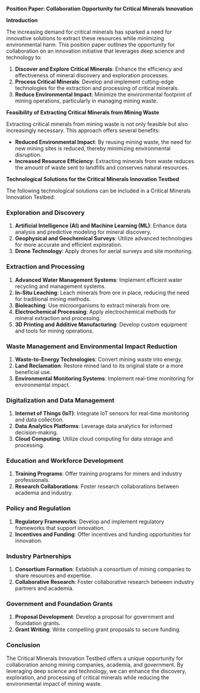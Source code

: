 **Position Paper: Collaboration Opportunity for Critical Minerals Innovation**

**Introduction**

The increasing demand for critical minerals has sparked a need for innovative solutions to extract these resources while minimizing environmental harm. This position paper outlines the opportunity for collaboration on an innovation initiative that leverages deep science and technology to:

1. **Discover and Explore Critical Minerals**: Enhance the efficiency and effectiveness of mineral discovery and exploration processes.
2. **Process Critical Minerals**: Develop and implement cutting-edge technologies for the extraction and processing of critical minerals.
3. **Reduce Environmental Impact**: Minimize the environmental footprint of mining operations, particularly in managing mining waste.

**Feasibility of Extracting Critical Minerals from Mining Waste**

Extracting critical minerals from mining waste is not only feasible but also increasingly necessary. This approach offers several benefits:

- **Reduced Environmental Impact**: By reusing mining waste, the need for new mining sites is reduced, thereby minimizing environmental disruption.
- **Increased Resource Efficiency**: Extracting minerals from waste reduces the amount of waste sent to landfills and conserves natural resources.

**Technological Solutions for the Critical Minerals Innovation Testbed**

The following technological solutions can be included in a Critical Minerals Innovation Testbed:

### **Exploration and Discovery**

1.  **Artificial Intelligence (AI) and Machine Learning (ML)**: Enhance data analysis and predictive modeling for mineral discovery.
2.  **Geophysical and Geochemical Surveys**: Utilize advanced technologies for more accurate and efficient exploration.
3.  **Drone Technology**: Apply drones for aerial surveys and site monitoring.

### **Extraction and Processing**

1.  **Advanced Water Management Systems**: Implement efficient water recycling and management systems.
2.  **In-Situ Leaching**: Leach minerals from ore in place, reducing the need for traditional mining methods.
3.  **Bioleaching**: Use microorganisms to extract minerals from ore.
4.  **Electrochemical Processing**: Apply electrochemical methods for mineral extraction and processing.
5.  **3D Printing and Additive Manufacturing**: Develop custom equipment and tools for mining operations.

### **Waste Management and Environmental Impact Reduction**

1.  **Waste-to-Energy Technologies**: Convert mining waste into energy.
2.  **Land Reclamation**: Restore mined land to its original state or a more beneficial use.
3.  **Environmental Monitoring Systems**: Implement real-time monitoring for environmental impact.

### **Digitalization and Data Management**

1.  **Internet of Things (IoT)**: Integrate IoT sensors for real-time monitoring and data collection.
2.  **Data Analytics Platforms**: Leverage data analytics for informed decision-making.
3.  **Cloud Computing**: Utilize cloud computing for data storage and processing.

### **Education and Workforce Development**

1.  **Training Programs**: Offer training programs for miners and industry professionals.
2.  **Research Collaborations**: Foster research collaborations between academia and industry.

### **Policy and Regulation**

1.  **Regulatory Frameworks**: Develop and implement regulatory frameworks that support innovation.
2.  **Incentives and Funding**: Offer incentives and funding opportunities for innovation.

### **Industry Partnerships**

1.  **Consortium Formation**: Establish a consortium of mining companies to share resources and expertise.
2.  **Collaborative Research**: Foster collaborative research between industry partners and academia.

### **Government and Foundation Grants**

1.  **Proposal Development**: Develop a proposal for government and foundation grants.
2.  **Grant Writing**: Write compelling grant proposals to secure funding.

### **Conclusion**

The Critical Minerals Innovation Testbed offers a unique opportunity for collaboration among mining companies, academia, and government. By leveraging deep science and technology, we can enhance the discovery, exploration, and processing of critical minerals while reducing the environmental impact of mining waste.